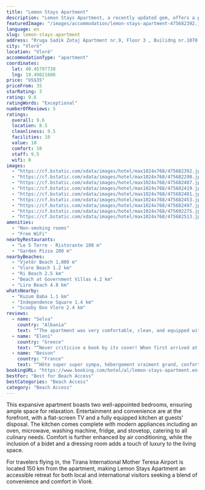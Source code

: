 ```yaml
---
title: "Lemon Stays Apartment"
description: "Lemon Stays Apartment, a recently updated gem, offers a prime location in Vlorë, just a stone's throw from Vlore Beach, Independence Square, and the iconic Kuzum Baba."
featuredImage: "/images/accommodation/lemon-stays-apartment-475682392.jpg"
language: en
slug: lemon-stays-apartment
address: "Rruga Sadik Zotaj Apartment nr.9, Floor 3 , Builidng nr.1070, 9401 Vlorë, Albania"
city: "Vlorë"
location: "Vlorë"
accommodationType: "apartment"
coordinates:
  lat: 40.45797738
  lng: 19.49021606
price: "US$35"
priceFrom: 35
starRating: 3
rating: 9.6
ratingWords: "Exceptional"
numberOfReviews: 5
ratings:
  overall: 9.6
  location: 8.5
  cleanliness: 9.5
  facilities: 10
  value: 10
  comfort: 10
  staff: 9.5
  wifi: 0
images:
  - "https://cf.bstatic.com/xdata/images/hotel/max1024x768/475682392.jpg?k=20c5bb2d97e1d74704c84c5505e7d4277b9e3072d56071bf62431e6448102b8d&o=&hp=1"
  - "https://cf.bstatic.com/xdata/images/hotel/max1024x768/475682298.jpg?k=655b57f2542992cfed38c6194157a760cb47bd89284d7ca40dceecc36f305a2f&o=&hp=1"
  - "https://cf.bstatic.com/xdata/images/hotel/max1024x768/475682407.jpg?k=aea0f1e52fd99b7b3a0aeda23fcd3efb1dc5ba9f819a1e8b67819ba394bb13cf&o=&hp=1"
  - "https://cf.bstatic.com/xdata/images/hotel/max1024x768/475682419.jpg?k=22b68299f19f19b2379ad7717af784a965f7be7d39d9d424390bf7576793c633&o=&hp=1"
  - "https://cf.bstatic.com/xdata/images/hotel/max1024x768/475682481.jpg?k=6d870a66ba159eb2032b3bb0f12d8950b207c037322f7ec0ce64caddc5efead8&o=&hp=1"
  - "https://cf.bstatic.com/xdata/images/hotel/max1024x768/475682453.jpg?k=1517505a94351cac83b72fd4e4e513c25c8f8d3f63848021adf7bcaa6777ecd8&o=&hp=1"
  - "https://cf.bstatic.com/xdata/images/hotel/max1024x768/475682497.jpg?k=90f5b3c0513dbcee88cbd2100e755b3e03d34defe18124c61780f952779a7be3&o=&hp=1"
  - "https://cf.bstatic.com/xdata/images/hotel/max1024x768/475692275.jpg?k=ae3f4e55fb20b98bcf6b7968cafe5e0b9118aae386f89223b02c98402d02150d&o=&hp=1"
  - "https://cf.bstatic.com/xdata/images/hotel/max1024x768/475682513.jpg?k=524ebf525eb68fe7dba0cb82fadcf8c4f6a1e9f2bc0bf3ebf1d9d23b08b27f9c&o=&hp=1"
amenities:
  - "Non-smoking rooms"
  - "Free WiFi"
nearbyRestaurants:
  - "Le 5 Terre - Ristorante 100 m"
  - "Garden Pizza 200 m"
nearbyBeaches:
  - "Vjetër Beach 1,000 m"
  - "Vlore Beach 1.2 km"
  - "Ri Beach 2.5 km"
  - "Beach at Government Villas 4.2 km"
  - "Liro Beach 4.8 km"
whatsNearby:
  - "Kuzum Baba 1.1 km"
  - "Independence Square 1.4 km"
  - "Scooby Doo Vlore 2.4 km"
reviews:
  - name: "Selva"
    country: "Albania"
    text: "“The apartment was very comfortable, clean, and equipped with all possible facilities that an apartment could have. It was easy to find as a location, and we could easily find parking in the area (since parking is allowed everywhere). Our stay was...”"
  - name: "Eleni"
    country: "Greece"
    text: "“Never criticise a book by its cover! When first arrived at the neighborhood we saw the buildings and got anxious. When we entered the apartment we realised that the place we booked was more than beautiful! Clean, luminous, comfortable, all the...”"
  - name: "Besson"
    country: "France"
    text: "“Hôte super super sympa, hébergement vraiment grand, confortable et très propre”"
bookingURL: "https://www.booking.com/hotel/al/lemon-stays-apartment.en-gb.html?aid=8035640"
bestFor: "Best for Beach Access"
bestCategories: "Beach Access"
category: "Beach Access"
---
```


This expansive apartment boasts two well-appointed bedrooms, ensuring ample space for relaxation. Entertainment and convenience are at the forefront, with a flat-screen TV and a fully equipped kitchen at guests' disposal. The kitchen comes complete with modern appliances including an oven, microwave, washing machine, fridge, and stovetop, catering to all culinary needs. Comfort is further enhanced by air conditioning, while the inclusion of a bidet and a dressing room adds a touch of luxury to the living space.

For travelers flying in, the Tirana International Mother Teresa Airport is located 150 km from the apartment, making Lemon Stays Apartment an accessible retreat for both local and international visitors seeking a blend of convenience and comfort in Vlorë.